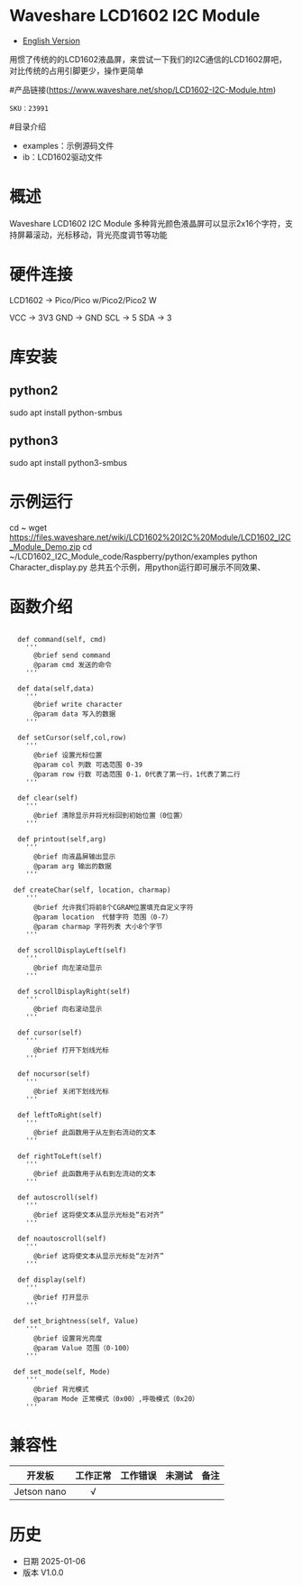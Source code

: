 # Waveshare LCD1602 I2C Module

- [English Version](./README.md)

用惯了传统的的LCD1602液晶屏，来尝试一下我们的I2C通信的LCD1602屏吧，对比传统的占用引脚更少，操作更简单


#产品链接(https://www.waveshare.net/shop/LCD1602-I2C-Module.htm)

    SKU：23991

#目录介绍
* examples：示例源码文件
* ib：LCD1602驱动文件

# 概述

 Waveshare LCD1602 I2C Module 多种背光颜色液晶屏可以显示2x16个字符，支持屏幕滚动，光标移动，背光亮度调节等功能

# 硬件连接
LCD1602 	-> Pico/Pico w/Pico2/Pico2 W

VCC 	-> 3V3
GND  	-> GND
SCL 	-> 5
SDA 	-> 3

# 库安装
## python2
  sudo apt install python-smbus
## python3
  sudo apt install python3-smbus

# 示例运行
 cd ~
 wget https://files.waveshare.net/wiki/LCD1602%20I2C%20Module/LCD1602_I2C_Module_Demo.zip
 cd ~/LCD1602_I2C_Module_code/Raspberry/python/examples
 python Character_display.py
总共五个示例，用python运行即可展示不同效果、

# 函数介绍

```MicroPython

  def command(self, cmd)
    '''
      @brief send command
      @param cmd 发送的命令
    '''

  def data(self,data)
    '''
      @brief write character
      @param data 写入的数据
    '''

  def setCursor(self,col,row)
    '''
      @brief 设置光标位置
      @param col 列数 可选范围 0-39
      @param row 行数 可选范围 0-1，0代表了第一行，1代表了第二行
    '''

  def clear(self)
    '''
      @brief 清除显示并将光标回到初始位置（0位置）
    '''

  def printout(self,arg)
    '''
      @brief 向液晶屏输出显示
      @param arg 输出的数据
    '''

 def createChar(self, location, charmap)
    '''
      @brief 允许我们将前8个CGRAM位置填充自定义字符
      @param location  代替字符 范围（0-7）
      @param charmap 字符列表 大小8个字节
    '''

  def scrollDisplayLeft(self)
    '''
      @brief 向左滚动显示
    '''

  def scrollDisplayRight(self)
    '''
      @brief 向右滚动显示
    '''

  def cursor(self)
    '''
      @brief 打开下划线光标
    '''

  def nocursor(self)
    '''
      @brief 关闭下划线光标
    '''

  def leftToRight(self)
    '''
      @brief 此函数用于从左到右流动的文本
    '''

  def rightToLeft(self)
    '''
      @brief 此函数用于从右到左流动的文本
    '''

  def autoscroll(self)
    '''
      @brief 这将使文本从显示光标处“右对齐”
    '''

  def noautoscroll(self)
    '''
      @brief 这将使文本从显示光标处“左对齐”
    '''

  def display(self)
    '''
      @brief 打开显示
    '''

 def set_brightness(self, Value)
    '''
      @brief 设置背光亮度
      @param Value 范围（0-100）
    '''

 def set_mode(self, Mode)
    '''
      @brief 背光模式
      @param Mode 正常模式（0x00）,呼吸模式（0x20）
    '''
```

# 兼容性

| 开发板	| 工作正常 | 工作错误 | 未测试	| 备注	|
| ----------	| :-------: | :-------: | :-------: | :-------: |
| Jetson nano |     √     |           |           |         	|

# 历史

- 日期 2025-01-06
- 版本 V1.0.0

